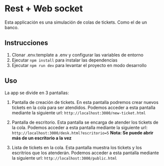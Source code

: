 # Rest + Web socket

Esta applicación es una simulación de colas de tickets. Como el de un banco.

## Instrucciones
1. Clonar .env.template a .env y configurar las variables de entorno
2. Ejecutar `npm install` para instalar las dependencias
4. Ejecutar `npm run dev` para levantar el proyecto en modo desarrollo

## Uso

La app se divide en 3 pantallas:

1. Pantalla de creación de tickets. En esta pantalla podremos crear nuevos tickets en la cola para ser atendidos.
Podemos acceder a esta pantalla mediante la siguiente url: ```http://localhost:3000/new-ticket.html```

2. Pantalla de escritorio. Esta pantalla se encarga de atender los tickets de la cola.
Podemos acceder a esta pantalla mediante la siguiente url: ```http://localhost:3000/desk.html?escritorio=5```
<b>Nota: Se puede abrir más de un escritorio a la vez</b>

3. Lista de tickets en la cola. Esta pantalla muestra los tickets y los escritrios que los atenderán.
Podemos acceder a esta pantalla mediante la siguiente url: ```http://localhost:3000/public.html```